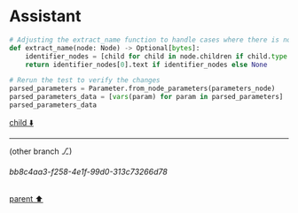 # Assistant

```python
# Adjusting the extract_name function to handle cases where there is no 'identifier' child node
def extract_name(node: Node) -> Optional[bytes]:
    identifier_nodes = [child for child in node.children if child.type == 'identifier']
    return identifier_nodes[0].text if identifier_nodes else None

# Rerun the test to verify the changes
parsed_parameters = Parameter.from_node_parameters(parameters_node)
parsed_parameters_data = [vars(param) for param in parsed_parameters]
parsed_parameters_data
```

[child ⬇️](#bb8c4aa3-f258-4e1f-99d0-313c73266d78)

---

(other branch ⎇)
###### bb8c4aa3-f258-4e1f-99d0-313c73266d78
[parent ⬆️](#9760ad14-51d8-4bd7-aa7a-88fb849a3ee7)
